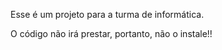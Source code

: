 Esse é um projeto para a turma de informática.

O código não irá prestar, portanto, não o instale!!
